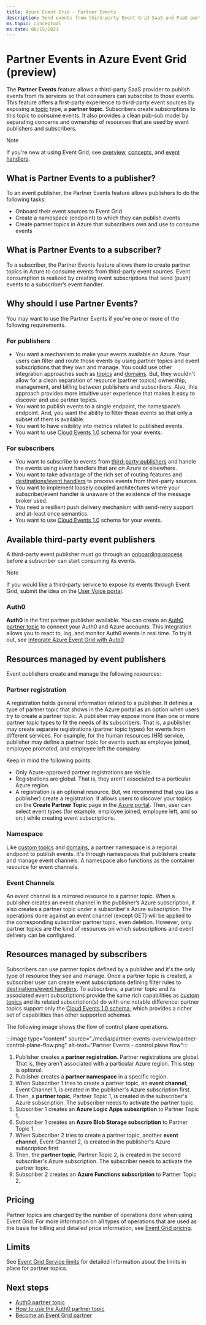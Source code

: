 ```yaml
---
title: Azure Event Grid - Partner Events 
description: Send events from third-party Event Grid SaaS and PaaS partners directly to Azure services with Azure Event Grid.
ms.topic: conceptual
ms.date: 06/15/2021
---
```


# Partner Events in Azure Event Grid (preview)
The **Partner Events** feature allows a third-party SaaS provider to publish events from its services so that consumers can subscribe to those events. This feature offers a first-party experience to third-party event sources by exposing a [topic](concepts.md#topics) type, a **partner topic**. Subscribers create subscriptions to this topic to consume events. It also provides a clean pub-sub model by separating concerns and ownership of resources that are used by event publishers and subscribers.

> [!NOTE]
> If you're new at using Event Grid, see [overview](overview.md), [concepts](concepts.md), and [event handlers](event-handlers.md).

## What is Partner Events to a publisher?
To an event publisher, the Partner Events feature allows publishers to do the following tasks:

- Onboard their event sources to Event Grid
- Create a namespace (endpoint) to which they can publish events
- Create partner topics in Azure that subscribers own and use to consume events

## What is Partner Events to a subscriber?
To a subscriber, the Partner Events feature allows them to create partner topics in Azure to consume events from third-party event sources. Event consumption is realized by creating event subscriptions that send (push) events to a subscriber’s event handler.

## Why should I use Partner Events?
You may want to use the Partner Events if you've one or more of the following requirements.

### For publishers

- You want a mechanism to make your events available on Azure. Your users can filter and route those events by using partner topics and event subscriptions that they own and manage. You could use other integration approaches such as [topics](custom-topics.md) and [domains](event-domains.md). But, they wouldn't allow for a clean separation of resource (partner topics) ownership, management, and billing between publishers and subscribers. Also, this approach provides more intuitive user experience that makes it easy to discover and use partner topics.
- You want to publish events to a single endpoint, the namespace’s endpoint. And, you want the ability to filter those events so that only a subset of them is available. 
- You want to have visibility into metrics related to published events.
- You want to use [Cloud Events 1.0](https://cloudevents.io/) schema for your events.

### For subscribers

- You want to subscribe to events from [third-party publishers](#available-third-party-event-publishers) and handle the events using event handlers that are on Azure or elsewhere.
- You want to take advantage of the rich set of routing features and [destinations/event handlers](overview.md#event-handlers) to process events from third-party sources. 
- You want to implement loosely coupled architectures where your subscriber/event handler is unaware of the existence of the message broker used. 
- You need a resilient push delivery mechanism with send-retry support and at-least once semantics.
- You want to use [Cloud Events 1.0](https://cloudevents.io/) schema for your events. 


## Available third-party event publishers
A third-party event publisher must go through an [onboarding process](partner-onboarding-overview.md) before a subscriber can start consuming its events. 

> [!NOTE]
> If you would like a third-party service to expose its events through Event Grid, submit the idea on the [User Voice portal](https://feedback.azure.com/forums/909934-azure-event-grid).

### Auth0
**Auth0** is the first partner publisher available. You can create an [Auth0 partner topic](auth0-overview.md) to connect your Auth0 and Azure accounts. This integration allows you to react to, log, and monitor Auth0 events in real time. To try it out, see [Integrate Azure Event Grid with Auto0](auth0-how-to.md)

 
## Resources managed by event publishers
Event publishers create and manage the following resources:

### Partner registration
A registration holds general information related to a publisher. It defines a type of partner topic that shows in the Azure portal as an option when users try to create a partner topic. A publisher may expose more than one or more partner topic types to fit the needs of its subscribers. That is, a publisher may create separate registrations (partner topic types) for events from different services. For example, for the human resources (HR) service, publisher may define a partner topic for events such as employee joined, employee promoted, and employee left the company. 

Keep in mind the following points:

- Only Azure-approved partner registrations are visible. 
- Registrations are global. That is, they aren't associated to a particular Azure region.
- A registration is an optional resource. But, we recommend that you (as a publisher) create a registration. It allows users to discover your topics on the **Create Partner Topic** page in the [Azure portal](https://portal.azure.com/#create/Microsoft.EventGridPartnerTopic). Then, user can select event types (for example, employee joined, employee left, and so on.) while creating event subscriptions.

### Namespace
Like [custom topics](custom-topics.md) and [domains](event-domains.md), a partner namespace is a regional endpoint to publish events. It's through namespaces that publishers create and manage event channels. A namespace also functions as the container resource for event channels.

### Event Channels
An event channel is a mirrored resource to a partner topic. When a publisher creates an event channel in the publisher’s Azure subscription, it also creates a partner topic under a subscriber's Azure subscription. The operations done against an event channel (except GET) will be applied to the corresponding subscriber partner topic, even deletion. However, only partner topics are the kind of resources on which subscriptions and event delivery can be configured.

## Resources managed by subscribers 
Subscribers can use partner topics defined by a publisher and it's the only type of resource they see and manage. Once a partner topic is created, a subscriber user can create event subscriptions defining filter rules to [destinations/event handlers](overview.md#event-handlers). To subscribers, a partner topic and its associated event subscriptions provide the same rich capabilities as [custom topics](custom-topics.md) and its related subscription(s) do with one notable difference: partner topics support only the [Cloud Events 1.0 schema](cloudevents-schema.md), which provides a richer set of capabilities than other supported schemas.

The following image shows the flow of control plane operations.

:::image type="content" source="./media/partner-events-overview/partner-control-plane-flow.png" alt-text="Partner Events - control plane flow":::

1. Publisher creates a **partner registration**. Partner registrations are global. That is, they aren't associated with a particular Azure region. This step is optional.
1. Publisher creates a **partner namespace** in a specific region.
1. When Subscriber 1 tries to create a partner topic, an **event channel**, Event Channel 1, is created in the publisher's Azure subscription first.
1. Then, a **partner topic**, Partner Topic 1, is created in the subscriber's Azure subscription. The subscriber needs to activate the partner topic. 
1. Subscriber 1 creates an **Azure Logic Apps subscription** to Partner Topic 1.
1. Subscriber 1 creates an **Azure Blob Storage subscription** to Partner Topic 1. 
1. When Subscriber 2 tries to create a partner topic, another **event channel**, Event Channel 2, is created in the publisher's Azure subscription first. 
1. Then, the **partner topic**, Partner Topic 2, is created in the second subscriber's Azure subscription. The subscriber needs to activate the partner topic. 
1. Subscriber 2 creates an **Azure Functions subscription** to Partner Topic 2. 

## Pricing
Partner topics are charged by the number of operations done when using Event Grid. For more information on all types of operations that are used as the basis for billing and detailed price information, see [Event Grid pricing](https://azure.microsoft.com/pricing/details/event-grid/).

## Limits
See [Event Grid Service limits](../azure-resource-manager/management/azure-subscription-service-limits.md#event-grid-limits) for detailed information about the limits in place for partner topics.


## Next steps

- [Auth0 partner topic](auth0-overview.md)
- [How to use the Auth0 partner topic](auth0-how-to.md)
- [Become an Event Grid partner](partner-onboarding-overview.md)